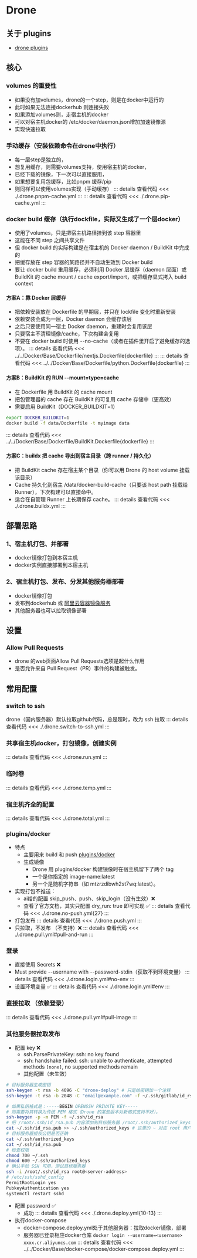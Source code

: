 # Drone
## 关于 plugins
- [drone plugins](https://plugins.drone.io)
## 核心
### volumes 的重要性
- 如果没有加volumes，drone的一个step，则是在docker中运行的
- 此时如果无法连接dockerhub 则连接失败
- 如果添加volumes则，走宿主机的docker
- 可以对宿主机docker的 /etc/docker/daemon.json增加加速镜像源
- 实现快速拉取
### 手动缓存（安装依赖命令在drone中执行）
  - 每一层step是独立的，
  - 想复用缓存，则需要volumes支持，使用宿主机的docker，
  - 已经下载的镜像，下一次可以直接服用，
  - 如果想要复用包缓存，比如pnpm 缓存/pip
  - 则同样可以使用volumes实现（手动缓存）
  ::: details 查看代码
  <<< ./.drone.pnpm-cache.yml
  :::
  ::: details 查看代码
  <<< ./.drone.pip-cache.yml
  :::
### docker build 缓存（执行dockfile，实际又生成了一个层docker）
  - 使用了volumes，只是把宿主机路径挂到该 step 容器里
  - 这能在不同 step 之间共享文件
  - 但 docker build 的实际构建是在宿主机的 Docker daemon / BuildKit 中完成的
  - 把缓存放在 step 容器的某路径并不自动生效到 Docker build
  - 要让 docker build 重用缓存，必须利用 Docker 层缓存（daemon 层面）或 BuildKit 的 cache mount / cache export/import，或把缓存显式拷入 build context
#### 方案A：靠 Docker 层缓存
- 把依赖安装放在 Dockerfile 的早期层，并只在 lockfile 变化时重新安装
- 依赖安装会成为一层，Docker daemon 会缓存该层
- 之后只要使用同一宿主 Docker daemon，重建时会复用该层
- 只要宿主不清理镜像/cache，下次构建会复用
- 不要在 docker build 时使用 --no-cache（或者在插件里开启了避免缓存的选项）。
::: details 查看代码
<<< ../../Docker/Base/Dockerfile/nextjs.Dockerfile{dockerfile}
:::
::: details 查看代码
<<< ../../Docker/Base/Dockerfile/python.Dockerfile{dockerfile}
:::
#### 方案B：BuildKit 的 RUN --mount=type=cache
- 在 Dockerfile 用 BuildKit 的 cache mount
- 把包管理器的 cache 存在 BuildKit 的可复用 cache 存储中（更高效）
- 需要启用 BuildKit（DOCKER_BUILDKIT=1）
```bash
export DOCKER_BUILDKIT=1
docker build -f data/Dockerfile -t myimage data
```
::: details 查看代码
<<< ../../Docker/Base/Dockerfile/BuildKit.Dockerfile{dockerfile}
:::
#### 方案C：buildx 把 cache 导出到宿主目录（跨 runner / 持久化）
- 把 BuildKit cache 存在宿主某个目录（你可以用 Drone 的 host volume 挂载该目录）
- Cache 持久化到宿主 /data/docker-build-cache（只要该 host path 挂载给 Runner），下次构建可以直接命中。
- 适合在自管理 Runner 上长期保存 cache。
::: details 查看代码
<<< ./.drone.buildx.yml
:::
## 部署思路
### 1、宿主机打包、并部署
- docker镜像打包到本宿主机
- docker实例直接部署到本宿主机

### 2、宿主机打包、发布、分发其他服务器部署
- docker镜像打包
- 发布到dockerhub 或 [阿里云容器镜像服务](https://cr.console.aliyun.com/cn-chengdu/instances)
- 其他服务器也可以拉取镜像部署
## 设置
### Allow Pull Requests
- drone 的web页面Allow Pull Requests选项是起什么作用
- 是否允许来自 Pull Request（PR）事件的构建被触发。
## 常用配置
### switch to ssh
drone（国内服务器）默认拉取github代码，总是超时，改为 ssh 拉取
::: details 查看代码
<<< ./.drone.switch-to-ssh.yml
:::
### 共享宿主机docker，打包镜像，创建实例
::: details 查看代码
<<< ./.drone.run.yml
:::
### 临时卷
::: details 查看代码
<<< ./.drone.temp.yml
:::
### 宿主机齐全的配置
::: details 查看代码
<<< ./.drone.total.yml
:::
### plugins/docker
- 特点
  - 主要用来 build 和 push [plugins/docker](https://plugins.drone.io/plugins/docker)
  - 生成镜像
    - Drone 用 plugins/docker 构建镜像时在宿主机留下了两个 tag
    - 一个是你指定的 image-name:latest
    - 另一个是随机字符串（如 mtzrzdibwh2st7wq:latest）。
- 实现打包不推送：
  - ai给的配置 skip_push、push、skip_login（没有生效）❌
  - 查看了官方文档，其实只配置 dry_run: true 即可实现 ✅
  ::: details 查看代码
  <<< ./.drone.no-push.yml{27}
  :::
- 打包发布
  ::: details 查看代码
  <<< ./.drone.push.yml
  :::
- 只拉取，不发布 （不支持）❌
  ::: details 查看代码
  <<< ./.drone.pull.yml#pull-and-run
  :::
### 登录
- 直接使用 Secrets ❌
- Must provide --username with --password-stdin（获取不到环境变量）
::: details 查看代码
<<< ./.drone.login.yml#no-env
:::
- 设置环境变量 ✅
::: details 查看代码
<<< ./.drone.login.yml#env
:::
### 直接拉取 （依赖登录）
::: details 查看代码
<<< ./.drone.pull.yml#pull-image
:::
### 其他服务器拉取发布
- 配置 key ❌
  - ssh.ParsePrivateKey: ssh: no key found
  - ssh: handshake failed: ssh: unable to authenticate, attempted methods `[none]`, no supported methods remain
  - 其他配置（未生效）
```bash
# 目标服务器生成密钥
ssh-keygen -t rsa -b 4096 -C "drone-deploy" # 只是给密钥加一个注释
ssh-keygen -t rsa -b 2048 -C "email@example.com" -f ~/.ssh/gitlab/id_rsa

# 如果私钥格式是：-----BEGIN OPENSSH PRIVATE KEY-----
# 则需要将其转换为传统 PEM 格式（Drone 的某些版本对新格式支持不好）。
ssh-keygen -p -m PEM -f ~/.ssh/id_rsa
# 把 /root/.ssh/id_rsa.pub 内容添加到目标服务器 /root/.ssh/authorized_keys
cat ~/.ssh/id_rsa.pub >> ~/.ssh/authorized_keys # 这里的 ~ 对应 root 用户家目录
# 目标服务器授权公钥是否正确
cat ~/.ssh/authorized_keys
cat ~/.ssh/id_rsa.pub
# 检查权限
chmod 700 ~/.ssh
chmod 600 ~/.ssh/authorized_keys
# 确认手动 SSH 可用，测试目标服务器
ssh -i /root/.ssh/id_rsa root@<server-address>
# /etc/ssh/sshd_config
PermitRootLogin yes
PubkeyAuthentication yes
systemctl restart sshd
```
- 配置 password ✅
  - 成功
::: details 查看代码
<<< ./.drone.deploy.yml{10-13}
:::
- 执行docker-compose
  - docker-compose.deploy.yml处于其他服务器：拉取docker镜像，部署
  - 服务器已登录相应docker仓库 `docker login --username=<username> xxxx.cr.aliyuncs.com`
::: details 查看代码
<<< ../../Docker/Base/docker-compose/docker-compose.deploy.yml
:::

